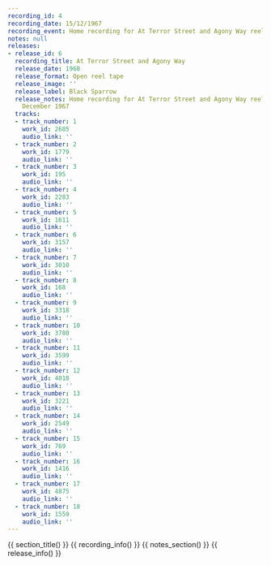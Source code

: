 ```yaml
---
recording_id: 4
recording_date: 15/12/1967
recording_event: Home recording for At Terror Street and Agony Way reel to reel tape
notes: null
releases:
- release_id: 6
  recording_title: At Terror Street and Agony Way
  release_date: 1968
  release_format: Open reel tape
  release_image: ''
  release_label: Black Sparrow
  release_notes: Home recording for At Terror Street and Agony Way reel to reel tape,
    December 1967
  tracks:
  - track_number: 1
    work_id: 2685
    audio_link: ''
  - track_number: 2
    work_id: 1779
    audio_link: ''
  - track_number: 3
    work_id: 195
    audio_link: ''
  - track_number: 4
    work_id: 2283
    audio_link: ''
  - track_number: 5
    work_id: 1611
    audio_link: ''
  - track_number: 6
    work_id: 3157
    audio_link: ''
  - track_number: 7
    work_id: 3010
    audio_link: ''
  - track_number: 8
    work_id: 168
    audio_link: ''
  - track_number: 9
    work_id: 3318
    audio_link: ''
  - track_number: 10
    work_id: 3780
    audio_link: ''
  - track_number: 11
    work_id: 3599
    audio_link: ''
  - track_number: 12
    work_id: 4018
    audio_link: ''
  - track_number: 13
    work_id: 3221
    audio_link: ''
  - track_number: 14
    work_id: 2549
    audio_link: ''
  - track_number: 15
    work_id: 769
    audio_link: ''
  - track_number: 16
    work_id: 1416
    audio_link: ''
  - track_number: 17
    work_id: 4875
    audio_link: ''
  - track_number: 18
    work_id: 1559
    audio_link: ''
---
```


{{ section_title() }}
{{ recording_info() }}
{{ notes_section() }}
{{ release_info() }}
